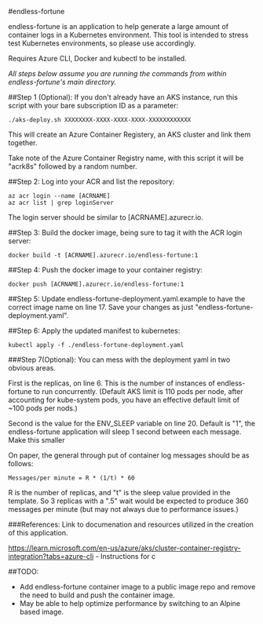 #endless-fortune

endless-fortune is an application to help generate a large amount of container logs in a Kubernetes environment. This tool is intended to stress test Kubernetes environments, so please use accordingly. 

Requires Azure CLI, Docker and kubectl to be installed. 

*All steps below assume you are running the commands from within endless-fortune's main directory.*

##Step 1 (Optional):
If you don't already have an AKS instance, run this script with your bare subscription ID as a parameter:

```
./aks-deploy.sh XXXXXXXX-XXXX-XXXX-XXXX-XXXXXXXXXXXX
```
This will create an Azure Container Registery, an AKS cluster and link them together. 

Take note of the Azure Container Registry name, with this script it will be "acrk8s" followed by a random number.

##Step 2:
Log into your ACR and list the repository:
```
az acr login --name [ACRNAME]
az acr list | grep loginServer 
```

The login server should be similar to [ACRNAME].azurecr.io.

##Step 3:
Build the docker image, being sure to tag it with the ACR login server:
```
docker build -t [ACRNAME].azurecr.io/endless-fortune:1
```

##Step 4:
Push the docker image to your container registry:
```
docker push [ACRNAME].azurecr.io/endless-fortune:1
```

##Step 5:
Update endless-fortune-deployment.yaml.example to have the correct image name on line 17. Save your changes as just "endless-fortune-deployment.yaml".

##Step 6:
Apply the updated manifest to kubernetes:
```
kubectl apply -f ./endless-fortune-deployment.yaml
```

###Step 7(Optional):
You can mess with the deployment yaml in two obvious areas.

First is the replicas, on line 6. This is the number of instances of endless-fortune to run concurrently. (Default AKS limit is 110 pods per node, after accounting for kube-system pods, you have an effective default limit of ~100 pods per nods.)

Second is the value for the ENV\_SLEEP variable on line 20. Default is "1", the endless-fortune application will sleep 1 second between each message. Make this smaller

On paper, the general through put of container log messages should be as follows:

```
Messages/per minute = R * (1/t) * 60 
```

R is the number of replicas, and "t" is the sleep value provided in the template. So 3 replicas with a ".5" wait would be expected to produce 360 messages per minute (but may not always due to performance issues.)

###References:
Link to documenation and resources utilized in the creation of this application. 

https://learn.microsoft.com/en-us/azure/aks/cluster-container-registry-integration?tabs=azure-cli - Instructions for c

##TODO:
- Add endless-fortune container image to a public image repo and remove the need to build and push the container image. 
- May be able to help optimize performance by switching to an Alpine based image. 
